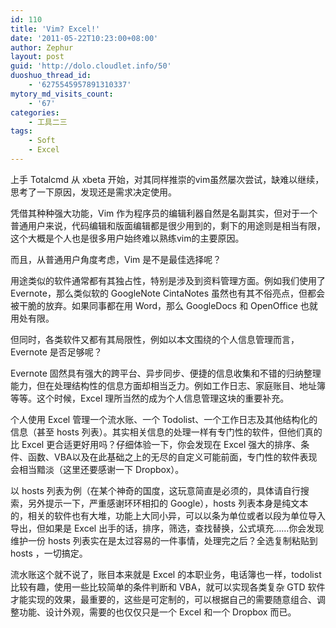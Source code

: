 ```yaml
---
id: 110
title: 'Vim? Excel!'
date: '2011-05-22T10:23:00+08:00'
author: Zephur
layout: post
guid: 'http://dolo.cloudlet.info/50'
duoshuo_thread_id:
    - '6275545957891310337'
mytory_md_visits_count:
    - '67'
categories:
    - 工具二三
tags:
    - Soft
    - Excel
---
```


上手 Totalcmd 从 xbeta 开始，对其同样推崇的vim虽然屡次尝试，缺难以继续，思考了一下原因，发现还是需求决定使用。

凭借其种种强大功能，Vim 作为程序员的编辑利器自然是名副其实，但对于一个普通用户来说，代码编辑和版面编辑都是很少用到的，剩下的用途则是相当有限，这个大概是个人也是很多用户始终难以熟练vim的主要原因。

而且，从普通用户角度考虑，Vim 是不是最佳选择呢？

<!-- more -->

用途类似的软件通常都有其独占性，特别是涉及到资料管理方面。例如我们使用了 Evernote，那么类似软的 GoogleNote CintaNotes 虽然也有其不俗亮点，但都会被干脆的放弃。如果同事都在用 Word，那么 GoogleDocs 和 OpenOffice 也就用处有限。

但同时，各类软件又都有其局限性，例如以本文围绕的个人信息管理而言，Evernote 是否足够呢？

Evernote 固然具有强大的跨平台、异步同步、便捷的信息收集和不错的归纳整理能力，但在处理结构性的信息方面却相当乏力。例如工作日志、家庭账目、地址簿等等。这个时候，Excel 理所当然的成为个人信息管理这块的重要补充。

个人使用 Excel 管理一个流水账、一个 Todolist、一个工作日志及其他结构化的信息（甚至 hosts 列表）。其实相关信息的处理一样有专门性的软件，但他们真的比 Excel 更合适更好用吗？仔细体验一下，你会发现在 Excel 强大的排序、条件、函数、VBA以及在此基础之上的无尽的自定义可能前面，专门性的软件表现会相当黯淡（这里还要感谢一下 Dropbox）。

以 hosts 列表为例（在某个神奇的国度，这玩意简直是必须的，具体请自行搜索，另外提示一下，严重感谢环环相扣的 Google），hosts 列表本身是纯文本的，相关的软件也有大堆，功能上大同小异，可以以条为单位或者以段为单位导入导出，但如果是 Excel 出手的话，排序，筛选，查找替换，公式填充……你会发现维护一份 hosts 列表实在是太过容易的一件事情，处理完之后？全选复制粘贴到 hosts ，一切搞定。

流水账这个就不说了，账目本来就是 Excel 的本职业务，电话簿也一样，todolist 比较有趣，使用一些比较简单的条件判断和 VBA，就可以实现各类复杂 GTD 软件才能实现的效果，最重要的，这些是可定制的，可以根据自己的需要随意组合、调整功能、设计外观，需要的也仅仅只是一个 Excel 和一个 Dropbox 而已。